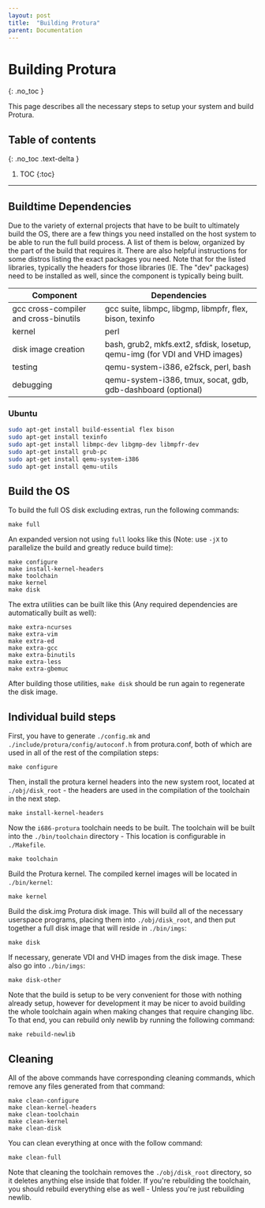 ```yaml
---
layout: post
title:  "Building Protura"
parent: Documentation
---
```


Building Protura
================
{: .no_toc }

This page describes all the necessary steps to setup your system and build Protura.

## Table of contents
{: .no_toc .text-delta }

1. TOC
{:toc}

---

Buildtime Dependencies
----------------------

Due to the variety of external projects that have to be built to ultimately build the OS, there are a few things you need installed on the host system to be able to run the full build process. A list of them is below, organized by the part of the build that requires it. There are also helpful instructions for some distros listing the exact packages you need. Note that for the listed libraries, typically the headers for those libraries (IE. The "dev" packages) need to be installed as well, since the component is typically being built.

Component | Dependencies
--------- | ------------
gcc cross-compiler and cross-binutils | gcc suite, libmpc, libgmp, libmpfr, flex, bison, texinfo
kernel | perl
disk image creation | bash, grub2, mkfs.ext2, sfdisk, losetup, qemu-img (for VDI and VHD images)
testing | qemu-system-i386, e2fsck, perl, bash
debugging | qemu-system-i386, tmux, socat, gdb, gdb-dashboard (optional)

### Ubuntu

```sh
sudo apt-get install build-essential flex bison
sudo apt-get install texinfo
sudo apt-get install libmpc-dev libgmp-dev libmpfr-dev
sudo apt-get install grub-pc
sudo apt-get install qemu-system-i386
sudo apt-get install qemu-utils
```

Build the OS
------------

To build the full OS disk excluding extras, run the following commands:

    make full

An expanded version not using `full` looks like this (Note: use `-jX` to parallelize the build and greatly reduce build time):

    make configure
    make install-kernel-headers
    make toolchain
    make kernel
    make disk

The extra utilities can be built like this (Any required dependencies are automatically built as well):

    make extra-ncurses
    make extra-vim
    make extra-ed
    make extra-gcc
    make extra-binutils
    make extra-less
    make extra-gbemuc

After building those utilities, `make disk` should be run again to regenerate the disk image.

Individual build steps
----------------------

First, you have to generate `./config.mk` and
`./include/protura/config/autoconf.h` from protura.conf, both of which are used
in all of the rest of the compilation steps:

    make configure

Then, install the protura kernel headers into the new system root, located at
`./obj/disk_root` - the headers are
used in the compilation of the toolchain in the next step.

    make install-kernel-headers

Now the `i686-protura` toolchain needs to be built. The toolchain will be built
into the `./bin/toolchain` directory - This location is configurable in
`./Makefile`.

    make toolchain

Build the Protura kernel. The compiled kernel images will be located in `./bin/kernel`:

    make kernel

Build the disk.img Protura disk image. This will build all of the necessary
userspace programs, placing them into `./obj/disk_root`, and then put together
a full disk image that will reside in `./bin/imgs`:

    make disk

If necessary, generate VDI and VHD images from the disk image. These also go into `./bin/imgs`:

    make disk-other

Note that the build is setup to be very convenient for those with nothing already
setup, however for development it may be nicer to avoid building the whole
toolchain again when making changes that require changing libc. To that end,
you can rebuild only newlib by running the following command:

    make rebuild-newlib

Cleaning
--------

All of the above commands have corresponding cleaning commands, which remove any
files generated from that command:

    make clean-configure
    make clean-kernel-headers
    make clean-toolchain
    make clean-kernel
    make clean-disk

You can clean everything at once with the follow command:

    make clean-full

Note that cleaning the toolchain removes the `./obj/disk_root` directory, so it
deletes anything else inside that folder. If you're rebuilding the toolchain,
you should rebuild everything else as well - Unless you're just rebuilding
newlib.
